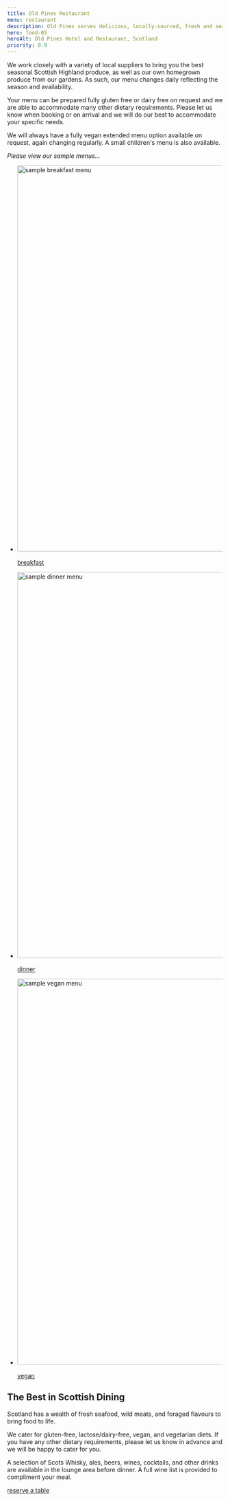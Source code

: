 ```yaml
---
title: Old Pines Restaurant
menu: restaurant
description: Old Pines serves delicious, locally-sourced, fresh and seasonal Scottish food and drink in our restaurant overlooking Highlands and Ben Nevis.
hero: food-05
heroAlt: Old Pines Hotel and Restaurant, Scotland
priority: 0.9
---
```


We work closely with a variety of local suppliers to bring you the best seasonal Scottish Highland produce, as well as our own homegrown produce from our gardens. As such, our menu changes daily reflecting the season and availability.

Your menu can be prepared fully gluten free or dairy free on request and we are able to accommodate many other dietary requirements. Please let us know when booking or on arrival and we will do our best to accommodate your specific needs.

We will always have a fully vegan extended menu option available on request, again changing regularly. A small children's menu is also available.

*Please view our sample menus...*

<nav class="imagegrid full">
  <ul>
    <li>
      <a href="${ tacs.root }restaurant/breakfast/">
        <img src="${ tacs.root }images/restaurant-01.avif" width="1600" height="900" alt="sample breakfast menu" loading="lazy" />
        <p>breakfast</p>
      </a>
    </li>
    <li>
      <a href="${ tacs.root }restaurant/dinner/">
        <img src="${ tacs.root }images/food-01.avif" width="1600" height="900" alt="sample dinner menu" loading="lazy" />
        <p>dinner</p>
      </a>
    </li>
    <li>
      <a href="${ tacs.root }restaurant/vegan/">
        <img src="${ tacs.root }images/food-02.avif" width="1600" height="900" alt="sample vegan menu" loading="lazy" />
        <p>vegan</p>
      </a>
    </li>
  </ul>
</nav>


## The Best in Scottish Dining

Scotland has a wealth of fresh seafood, wild meats, and foraged flavours to bring food to life.

We cater for gluten-free, lactose/dairy-free, vegan, and vegetarian diets. If you have any other dietary requirements, please let us know in advance and we will be happy to cater for you.

A selection of Scots Whisky, ales, beers, wines, cocktails, and other drinks are available in the lounge area before dinner. A full wine list is provided to compliment your meal.

<a href="--ROOT--restaurant/reserve-table/" class="button">reserve a table</a>
